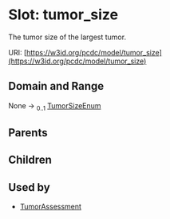 
# Slot: tumor_size


The tumor size of the largest tumor.

URI: [https://w3id.org/pcdc/model/tumor_size](https://w3id.org/pcdc/model/tumor_size)


## Domain and Range

None &#8594;  <sub>0..1</sub> [TumorSizeEnum](TumorSizeEnum.md)

## Parents


## Children


## Used by

 * [TumorAssessment](TumorAssessment.md)
